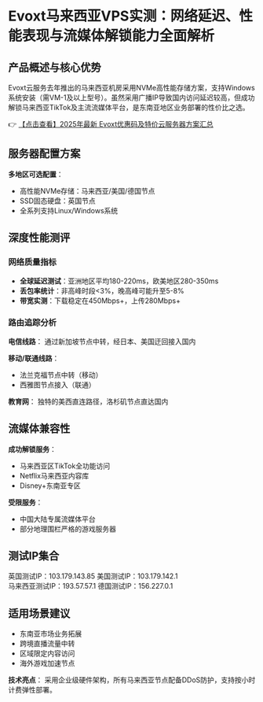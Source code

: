 # Evoxt马来西亚VPS实测：网络延迟、性能表现与流媒体解锁能力全面解析

## 产品概述与核心优势

Evoxt云服务去年推出的马来西亚机房采用NVMe高性能存储方案，支持Windows系统安装（需VM-1及以上型号）。虽然采用广播IP导致国内访问延迟较高，但成功解锁马来西亚TikTok及主流流媒体平台，是东南亚地区业务部署的性价比之选。

👉 [【点击查看】2025年最新 Evoxt优惠码及特价云服务器方案汇总](https://bit.ly/evoxt)

## 服务器配置方案

**多地区可选配置**：
- 高性能NVMe存储：马来西亚/美国/德国节点
- SSD固态硬盘：英国节点
- 全系列支持Linux/Windows系统

## 深度性能测评

### 网络质量指标
- **全球延迟测试**：亚洲地区平均180-220ms，欧美地区280-350ms
- **丢包率统计**：非高峰时段<3%，晚高峰可能升至5-8%
- **带宽实测**：下载稳定在450Mbps+，上传280Mbps+

### 路由追踪分析
**电信线路**：
通过新加坡节点中转，经日本、美国迂回接入国内

**移动/联通线路**：
- 法兰克福节点中转（移动）
- 西雅图节点接入（联通）

**教育网**：
独特的美西直连路径，洛杉矶节点直达国内

## 流媒体兼容性

**成功解锁服务**：
- 马来西亚区TikTok全功能访问
- Netflix马来西亚内容库
- Disney+东南亚专区

**受限服务**：
- 中国大陆专属流媒体平台
- 部分地理围栏严格的游戏服务器

## 测试IP集合

英国测试IP：103.179.143.85
美国测试IP：103.179.142.1  
马来西亚测试IP：193.57.57.1
德国测试IP：156.227.0.1

## 适用场景建议
- 东南亚市场业务拓展
- 跨境直播流量中转
- 区域限定内容访问
- 海外游戏加速节点

**技术亮点**：
采用企业级硬件架构，所有马来西亚节点配备DDoS防护，支持按小时计费弹性部署。